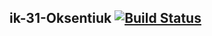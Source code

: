 ## ik-31-Oksentiuk   [![Build Status](https://travis-ci.org/legeia/ik-31-Oksentiuk.svg?branch=master)](https://travis-ci.org/legeia/ik-31-Oksentiuk)
